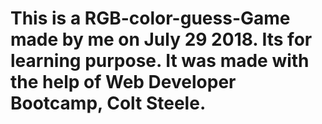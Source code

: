 # This is a RGB-color-guess-Game made by me on July 29 2018. Its for learning purpose. It was made with the help of Web Developer Bootcamp, Colt Steele.
